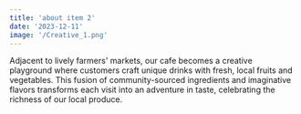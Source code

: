 ```yaml
---
title: 'about item 2'
date: '2023-12-11'
image: '/Creative_1.png'
---
```

Adjacent to lively farmers' markets, our cafe becomes a creative playground where customers craft unique drinks with fresh, local fruits and vegetables. This fusion of community-sourced ingredients and imaginative flavors transforms each visit into an adventure in taste, celebrating the richness of our local produce.